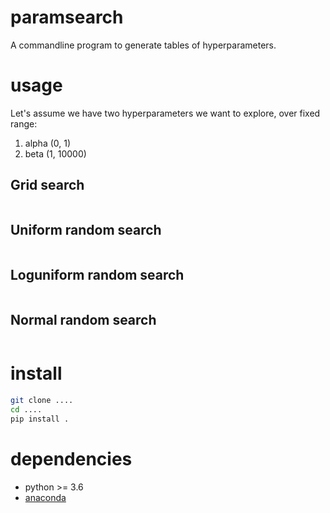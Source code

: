 # paramsearch
A commandline program to generate tables of hyperparameters.

# usage
Let's assume we have two hyperparameters we want to explore, over fixed range:

1. alpha (0, 1)
2. beta (1, 10000)

## Grid search
```bash

```
## Uniform random search
```bash

```
## Loguniform random search
```bash

```
## Normal random search
```bash

```

# install
```bash
git clone ....
cd ....
pip install .
```

# dependencies
- python >= 3.6
- [anaconda](https://docs.anaconda.com/anaconda/install/)
